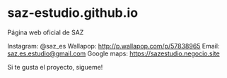 # saz-estudio.github.io
Página web oficial de SAZ

Instagram: 	@saz_es
Wallapop:	http://p.wallapop.com/p/57838965
Email:		saz.es.estudio@gmail.com
Google maps:	https://sazestudio.negocio.site

Si te gusta el proyecto, sigueme!
